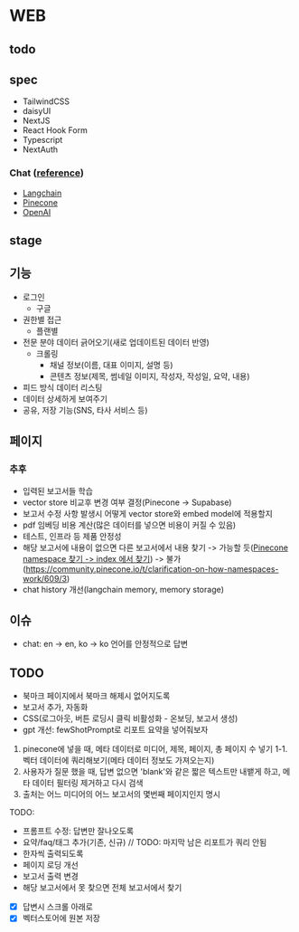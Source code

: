 # WEB

## todo


## spec
- TailwindCSS
- daisyUI
- NextJS
- React Hook Form
- Typescript
- NextAuth

### Chat ([reference](https://github.com/mayooear/gpt4-pdf-chatbot-langchain))
- [Langchain](https://hwchase17.github.io/langchainjs/docs/overview)
- [Pinecone](https://docs.pinecone.io/docs/overview)
- [OpenAI](https://platform.openai.com/docs/api-reference/introduction)


## stage
## 기능
- 로그인
   - 구글
- 권한별 접근
   - 플랜별
- 전문 분야 데이터 긁어오기(새로 업데이트된 데이터 반영)
   - 크롤링
      - 채널 정보(이름, 대표 이미지, 설명 등)
      - 콘텐츠 정보(제목, 썸네일 이미지, 작성자, 작성일, 요약, 내용)
- 피드 방식 데이터 리스팅
- 데이터 상세하게 보여주기
- 공유, 저장 기능(SNS, 타사 서비스 등)

## 페이지

### 추후 
- 입력된 보고서들 학습
- vector store 비교후 변경 여부 결정(Pinecone -> Supabase)
- 보고서 수정 사항 발생시 어떻게 vector store와 embed model에 적용할지
- pdf 임베딩 비용 계산(많은 데이터를 넣으면 비용이 커질 수 있음)
- 테스트, 인프라 등 제품 안정성
- 해당 보고서에 내용이 없으면 다른 보고서에서 내용 찾기 -> 가능할 듯([Pinecone namespace 찾기 -> index 에서 찾기](https://docs.pinecone.io/docs/namespaces)) -> 불가(https://community.pinecone.io/t/clarification-on-how-namespaces-work/609/3)
- chat history 개선(langchain memory, memory storage)

## 이슈
- chat: en -> en, ko -> ko 언어를 안정적으로 답변


## TODO
- 북마크 페이지에서 북마크 해제시 없어지도록
- 보고서 추가, 자동화
- CSS(로그아웃, 버튼 로딩시 클릭 비활성화 - 온보딩, 보고서 생성)
- gpt 개선: fewShotPrompt로 리포트 요약을 넣어줘보자
1. pinecone에 넣을 때, 메타 데이터로 미디어, 제목, 페이지, 총 페이지 수 넣기
1-1. 벡터 데이터에 쿼리해보기(메타 데이터 정보도 가져오는지)
2. 사용자가 질문 했을 때, 답변 없으면 'blank'와 같은 짧은 텍스트만 내뱉게 하고, 
메타 데이터 필터링 제거하고 다시 검색
3. 출처는 어느 미디어의 어느 보고서의 몇번째 페이지인지 명시

TODO: 
- 프롬프트 수정: 답변만 잘나오도록
- 요약/faq/태그 추가(기존, 신규) // TODO: 마지막 남은 리포트가 쿼리 안됨
- 한자씩 출력되도록
- 페이지 로딩 개선
- 보고서 출력 변경
- 해당 보고서에서 못 찾으면 전체 보고서에서 찾기
- [x] 답변시 스크롤 아래로
- [x] 벡터스토어에 원본 저장